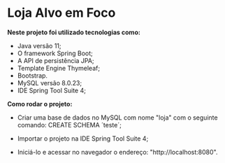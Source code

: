 # Loja Alvo em Foco

**Neste projeto foi utilizado tecnologias como:**
- Java versão 11;
- O framework Spring Boot; 
- A API de persistência JPA;
- Template Engine Thymeleaf;
- Bootstrap.
- MySQL versão 8.0.23;
- IDE Spring Tool Suite 4;

**Como rodar o projeto:**
- Criar uma base de dados no MySQL com nome "loja" com o seguinte comando: 
  CREATE SCHEMA ´teste´;

- Importar o projeto na IDE Spring Tool Suite 4;
- Iniciá-lo e acessar no navegador o endereço: "http://localhost:8080".
